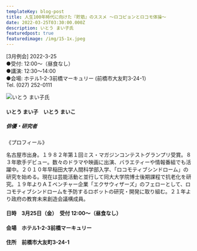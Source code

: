 ```yaml
---
templateKey: blog-post
title: 人生100年時代に向けた『貯筋』のススメ ～ロコピョンとロコモ体操～
date: 2022-03-25T03:30:00.000Z
description: いとう まい子氏
featuredpost: true
featuredimage: /img/15-1x.jpeg
---
```

\[3月例会] 2022-3-25 \
●受付: 12:00〜（昼食なし） \
●講演: 12:30〜14:00 \
●会場: ホテル1-2-3前橋マーキュリー (前橋市大友町3-24-1）\
Tel. (027) 252-0111 

![いとう まい子氏](/img/15-1x.jpeg "いとう まい子　いとう まいこ")

#### **いとう まい子　いとう まいこ**

##### 俳優・研究者

《プロフィール》

名古屋市出身。１９８２年第１回ミス・マガジンコンテストグランプリ受賞。８３年歌手デビュー。数々のドラマや映画に出演、バラエティーや情報番組でも活躍中。２０１０年早稲田大学人間科学部入学、「ロコモティブシンドローム」の研究を始める。現在は芸能活動と並行して同大大学院博士後期課程で抗老化を研究。１９年よりＡＩベンチャー企業「エクサウィザーズ」のフェローとして、ロコモティブシンドロームを予防するロボットの研究・開発に取り組む。２１年より政府の教育未来創造会議構成員。

#### 日時　3月25日（金）　受付  12:00～（昼食なし）

#### 会場　ホテル1-2-3前橋マーキュリー 

#### 住所　前橋市大友町3-24-1